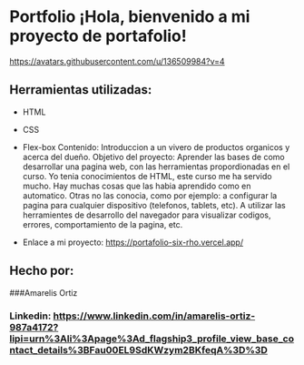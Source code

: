 # Portfolio ¡Hola, bienvenido a mi proyecto de portafolio!

https://avatars.githubusercontent.com/u/136509984?v=4

## Herramientas utilizadas:

* HTML

* CSS

* Flex-box
Contenido:
Introduccion a un vivero de productos organicos y acerca del dueño.
Objetivo del proyecto: Aprender las bases de como desarrollar una pagina web, con las herramientas propordionadas en el curso.
Yo tenia conocimientos de HTML, este curso me ha servido mucho. Hay muchas cosas que las habia aprendido como en automatico.
Otras no las conocia, como por ejemplo: a configurar la pagina para cualquier dispositivo (telefonos, tablets, etc). A utilizar
las herramientes de desarrollo del navegador para visualizar codigos, errores, comportamiento de la pagina, etc.

* Enlace a mi proyecto: https://portafolio-six-rho.vercel.app/
## Hecho por:

###Amarelis Ortiz

### Linkedin: https://www.linkedin.com/in/amarelis-ortiz-987a4172?lipi=urn%3Ali%3Apage%3Ad_flagship3_profile_view_base_contact_details%3BFau00EL9SdKWzym2BKfeqA%3D%3D
